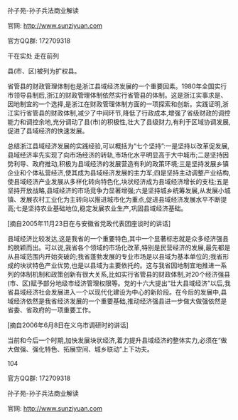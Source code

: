孙子苑-孙子兵法商业解读

官网: http://www.sunziyuan.com

官方QQ群: 172709318

干在实处 走在前列

县(市、区)被列为扩权县。

省管县的财政管理体制也是浙江县域经济发展的一个重要因素。1980年全国实行市领导县制后,浙江的财政管理体制依然实行省管县的体制。这是浙江实事求是、因地制宜的一个选择,是浙江在财政管理体制方面的一项探索和创新。实践证明,浙江实行省管县的财政体制,减少了中间环节,降低了行政成本,增强了省级财政的调控能力和调控余地,充分调动了县(市)的积极性,壮大了县级财力,有利于区域协调发展,促进了县域经济的快速发展。

总结浙江县域经济发展的实践经验,可以概括为“七个坚持”:一是坚持以改革促发展,县域经济率先实现了向市场经济的转轨,市场化水平明显高于大中城市;二是坚持因势利导、政府推动,积极为县域经济的发展营造有利的政策环境;三是坚持发展乡镇企业和个体私营经济,使其成为县域经济发展的主力军;四是坚持主动调整产业结构,使县域经济产业发展从多样化转向特色化,块状经济成为县域经济增长的支柱;五是坚持开放战略,县域经济的市场竞争力显著增强;六是坚持城乡统筹发展,从发展小城镇、发展农村工业化为主转向以推进城市化为重点,促进县域经济发展水平不断提高;七是坚持农业基础地位,稳定发展农业生产,巩固县域经济基础。

[摘自2005年11月23日在与安徽省党政代表团座谈时的讲话]

县域经济比较发达,这是我省的一个重要特色,其中一个显著标志就是众多经济强县的脱颖而出。可以说,我省各个领域的市场化改革,特别是民营经济的发展,最先都是从县域范围内开始突破的;我省蓬勃发展的专业市场是以县域为基本单位的;我省形成的块状特色产业优势,也是以县域为主要依托的。这与我省因地制宜地推进一系列的体制机制和政策创新有很大关系,比如实行省管县的财政体制,对20个经济强县(市、区)赋予部分地级市经济管理权限等。党的十六大提出“壮大县域经济”以后,我省县域经济社会发展进入一个以现代化建设为中心的新阶段。在今后的发展中,县域经济依然是我省经济发展的一个重要基础,推动经济强县进一步做大做强依然是省委、省政府的一项重要工作。

[摘自2006年6月8日在义乌市调研时的讲话]

当前和今后一个时期,加快发展块状经济,着力提升县域经济的整体实力,必须在“做大做强、强化特色、拓展空间、城乡联动”上下功夫。

104

官方QQ群: 172709318

孙子苑-孙子兵法商业解读

官网: http://www.sunziyuan.com